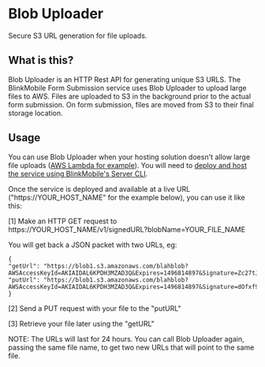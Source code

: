 # Blob Uploader
Secure S3 URL generation for file uploads.

## What is this?
Blob Uploader is an HTTP Rest API for generating unique S3 URLS. The BlinkMobile Form Submission service uses Blob Uploader to upload large files to AWS. Files are uploaded to S3 in the background prior to the actual form submission. On form submission, files are moved from S3 to their final storage location.

## Usage
You can use Blob Uploader when your hosting solution doesn't allow large file uploads ([AWS Lambda for example](http://docs.aws.amazon.com/lambda/latest/dg/limits.html)). You will need to [deploy and host the service using BlinkMobile's Server CLI](/docs/deployment.md).

Once the service is deployed and available at a live URL ("https://YOUR_HOST_NAME" for the example below), you can use it like this:

[1] Make an HTTP GET request to https://YOUR_HOST_NAME/v1/signedURL?blobName=YOUR_FILE_NAME

You will get back a JSON packet with two URLs, eg:

```
{
"getUrl": "https://blob1.s3.amazonaws.com/blahblob?AWSAccessKeyId=AKIAIDAL6KPDH3MZAD3Q&Expires=1496814897&Signature=Zc27tJEwOvpU%2BaUALfMOzSjkc%2F0%3D",
"putUrl": "https://blob1.s3.amazonaws.com/blahblob?AWSAccessKeyId=AKIAIDAL6KPDH3MZAD3Q&Expires=1496814897&Signature=dOfxf9LtO7kBa6n05h0%2Bt8RCtK0%3D"
}
```
[2] Send a PUT request with your file to the "putURL"

[3] Retrieve your file later using the "getURL"

NOTE: The URLs will last for 24 hours. You can call Blob Uploader again, passing the same file name, to get two new URLs that will point to the same file.